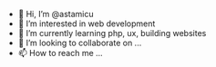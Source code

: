 - 👋 Hi, I’m @astamicu
- 👀 I’m interested in web development
- 🌱 I’m currently learning php, ux, building websites
- 💞️ I’m looking to collaborate on ...
- 📫 How to reach me ...

<!---
astamicu/astamicu is a ✨ special ✨ repository because its `README.md` (this file) appears on your GitHub profile.
You can click the Preview link to take a look at your changes.
--->
